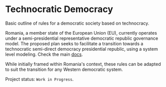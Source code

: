 # Technocratic Democracy

Basic outline of rules for a democratic society based on technocracy.

Romania, a member state of the European Union (EU), currently operates under a semi-presidential representative democratic republic governance model. The proposed plan seeks to facilitate a transition towards a technocratic semi-direct democracy presidential republic, using a system level modeling. Check the main [docs](https://github.com/kul-work/Technocratic-Democracy/blob/main/docs/Technocratic%20Democracy.md).

While initially framed within Romania's context, these rules can be adapted to suit the transition for any Western democratic system.

Project status: `Work in Progress`.

